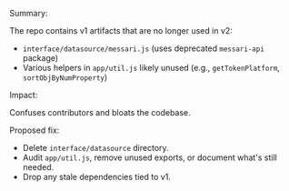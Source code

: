 Summary:

The repo contains v1 artifacts that are no longer used in v2:

- `interface/datasource/messari.js` (uses deprecated `messari-api` package)
- Various helpers in `app/util.js` likely unused (e.g., `getTokenPlatform`, `sortObjByNumProperty`)

Impact:

Confuses contributors and bloats the codebase.

Proposed fix:

- Delete `interface/datasource` directory.
- Audit `app/util.js`, remove unused exports, or document what's still needed.
- Drop any stale dependencies tied to v1.

